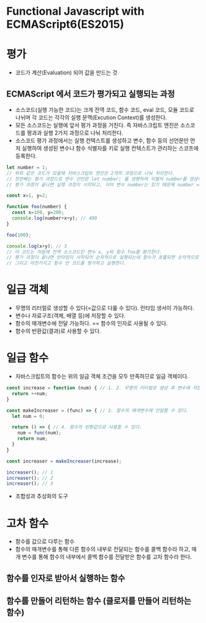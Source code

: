 # Functional Javascript with ECMAScript6(ES2015)

# 평가
- 코드가 계산(Evaluation) 되어 값을 만드는 것

## ECMAScript 에서 코드가 평가되고 실행되는 과정
- 소스코드(실행 가능한 코드)는 크게 전역 코드, 함수 코드, eval 코드, 모듈 코드로 나뉘며 각 코드는 각각의 실행 문맥(Excution Context)를 생성한다.
- 모든 소스코드는 실행에 앞서 평가 과정을 거친다. 즉 자바스크립트 엔진은 소스코드를 평과과 실행 2가지 과정으로 나눠 처리한다.
- 소스코드 평가 과정에서는 실행 컨텍스트를 생성하고 변수, 함수 등의 선언문만 먼저 실행하여 생성된 변수나 함수 식별자를 키로 실행 컨텍스트가 관리하는 스코프에 등록한다.
```javascript
let number = 1;
// 위와 같은 코드가 있을때 자바스크립트 엔진은 2개의 과정으로 나눠 처리한다.
// 첫번째는 평가 과정으로 변수 선언문 let number; 를 생행하여 식별자 number를 생성하고, 실행 컨텍스트가 관리하는 스코프에 등록되고 undefined로 초기화된다.
// 평가 과정이 끝나면 실행 과정이 시작되고, 이미 변수 number는 있기 때문에 number = 1; 를 실행하여 변수에 값을 할당한다.
```
```javascript
const x=1, y=2;

function foo(number) {
  const x=100, y=200;
  console.log(number+x+y); // 400
}

foo(100);

console.log(x+y); // 3
// 이 코드는 처음에 전역 소스코드인 변수 x, y와 함수 foo를 평가한다.
// 평가 과정이 끝나면 런타임이 사작되어 순차적으로 실행되는데 함수가 호출되면 순차적으로 실행되면 전역 코드의 실행을 일시 중단하고 함수로 컨텍스트 스위칭 된다.
// 그리고 마찬가지고 함수 안 코드를 평가하고 실행한다.
```

# 일급 객체
- 무명의 리터럴로 생성할 수 있다(=값으로 다룰 수 있다). 런타임 생서이 가능하다.
- 변수나 자료구조(객체, 배열 등)에 저장할 수 있다.
- 함수의 매개변수에 전달 가능하다. == 함수의 인자로 사용될 수 있다.
- 함수의 반환값(결과)로 사용할 수 있다.

# 일급 함수
- 자바스크립트의 함수는 위의 일급 객체 조건을 모두 만족하므로 일급 객체이다.
```javascript
const increase = function (num) { // 1. 2. 무명의 리터럴로 생성 후 변수에 저장.
  return ++num;
}

const makeIncreaser = (func) => { // 3. 함수의 매개변수에 전달할 수 있다.
  let num = 0;

  return () => { // 4. 함수의 반환값으로 사용할 수 있다.
    num = func(num);
    return num;
  }
}

const increaser = makeIncreaser(increase);

increaser(); // 1
increaser(); // 2
increaser(); // 3
```
- 조합성과 추상화의 도구

# 고차 함수
- 함수를 값으로 다루는 함수
- 함수의 매개변수를 통해 다른 함수의 내부로 전달되는 함수를 콜백 함수라 하고, 매개 변수를 통해 함수의 내부에서 콜백 함수를 전달받은 함수를 고차 함수라 한다.

## 함수를 인자로 받아서 실행하는 함수
## 함수를 만들어 리턴하는 함수 (클로저를 만들어 리턴하는 함수)
